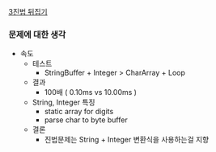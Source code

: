 [3진법 뒤집기](https://programmers.co.kr/learn/courses/30/lessons/68935)

### 문제에 대한 생각
- 속도
    - 테스트
        - StringBuffer + Integer > CharArray + Loop
    - 결과
        - 100배 ( 0.10ms vs 10.00ms )
    - String, Integer 특징
        - static array for digits
        - parse char to byte buffer
    - 결론
        - 진법문제는 String + Integer 변환식을 사용하는걸 지향